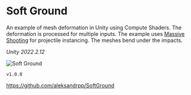 # Soft Ground
An example of mesh deformation in Unity using Compute Shaders. The deformation is processed for multiple inputs. The example uses [Massive Shooting](https://github.com/aleksandrpp/MassiveShooting) for projectile instancing. The meshes bend under the impacts.

_Unity 2022.2.12_

![Soft Ground](Assets/SoftGround/Media/Ground.gif)

`v1.0.0`
<br>

https://github.com/aleksandrpp/SoftGround